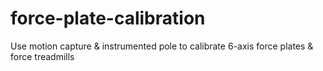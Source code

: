 # force-plate-calibration
Use motion capture &amp; instrumented pole to calibrate 6-axis force plates &amp; force treadmills
